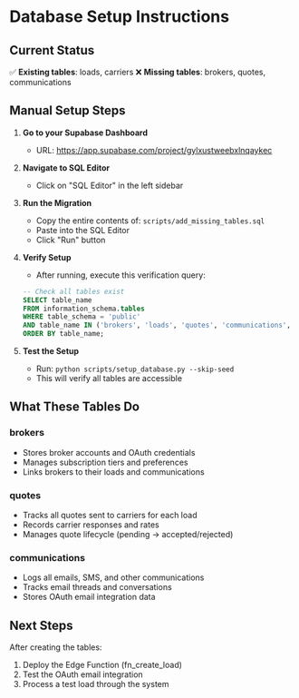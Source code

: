 # Database Setup Instructions

## Current Status
✅ **Existing tables**: loads, carriers
❌ **Missing tables**: brokers, quotes, communications

## Manual Setup Steps

1. **Go to your Supabase Dashboard**
   - URL: https://app.supabase.com/project/gylxustweebxlnqaykec

2. **Navigate to SQL Editor**
   - Click on "SQL Editor" in the left sidebar

3. **Run the Migration**
   - Copy the entire contents of: `scripts/add_missing_tables.sql`
   - Paste into the SQL Editor
   - Click "Run" button

4. **Verify Setup**
   - After running, execute this verification query:
   ```sql
   -- Check all tables exist
   SELECT table_name 
   FROM information_schema.tables 
   WHERE table_schema = 'public' 
   AND table_name IN ('brokers', 'loads', 'quotes', 'communications', 'carriers')
   ORDER BY table_name;
   ```

5. **Test the Setup**
   - Run: `python scripts/setup_database.py --skip-seed`
   - This will verify all tables are accessible

## What These Tables Do

### brokers
- Stores broker accounts and OAuth credentials
- Manages subscription tiers and preferences
- Links brokers to their loads and communications

### quotes  
- Tracks all quotes sent to carriers for each load
- Records carrier responses and rates
- Manages quote lifecycle (pending → accepted/rejected)

### communications
- Logs all emails, SMS, and other communications
- Tracks email threads and conversations
- Stores OAuth email integration data

## Next Steps

After creating the tables:
1. Deploy the Edge Function (fn_create_load)
2. Test the OAuth email integration
3. Process a test load through the system